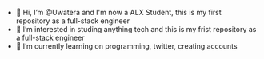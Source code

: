 - 👋 Hi, I’m @Uwatera and I'm now a ALX Student, this is my first repository as a full-stack engineer
- 👀 I’m interested in studing anything tech and this is my frist repository as a full-stack engineer
- 🌱 I’m currently learning on programming, twitter, creating accounts
<!---
Uwatera/Uwatera is a ✨ special ✨ repository because its `README.md` (this file) appears on your GitHub profile.
You can click the Preview link to take a look at your changes.

